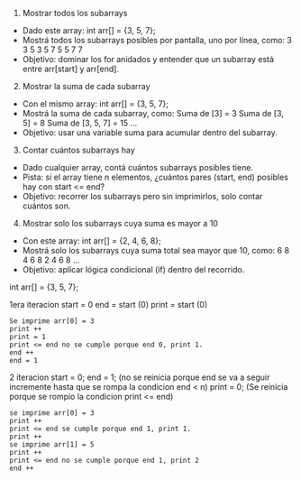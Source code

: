 1.   Mostrar todos los subarrays
- Dado este array:
    int arr[] = {3, 5, 7};
- Mostrá todos los subarrays posibles por pantalla, uno por línea, como:
    3
    3 5
    3 5 7
    5
    5 7
    7
- Objetivo: dominar los for anidados y entender que un subarray está entre arr[start] y arr[end].

2.   Mostrar la suma de cada subarray
- Con el mismo array:
    int arr[] = {3, 5, 7};
- Mostrá la suma de cada subarray, como:
    Suma de [3] = 3
    Suma de [3, 5] = 8
    Suma de [3, 5, 7] = 15
    ...
- Objetivo: usar una variable suma para acumular dentro del subarray.

3.   Contar cuántos subarrays hay
- Dado cualquier array, contá cuántos subarrays posibles tiene.
- Pista: si el array tiene n elementos, ¿cuántos pares (start, end) posibles hay con start <= end?
- Objetivo: recorrer los subarrays pero sin imprimirlos, solo contar cuántos son.

4.   Mostrar solo los subarrays cuya suma es mayor a 10
- Con este array:
    int arr[] = {2, 4, 6, 8};
- Mostrá solo los subarrays cuya suma total sea mayor que 10, como:
    6 8
    4 6 8
    2 4 6 8
    ...
- Objetivo: aplicar lógica condicional (if) dentro del recorrido.





int arr[] = {3, 5, 7};

1era iteracion
    start = 0
    end = start (0)
    print = start (0)  

    Se imprime arr[0] = 3
    print ++
    print = 1
    print <= end no se cumple porque end 0, print 1.
    end ++
    end = 1

2 iteracion
    start = 0;
    end = 1; (no se reinicia porque end se va a seguir incremente hasta que se rompa la condicion end < n)
    print = 0; (Se reinicia porque se rompio la condicion print <= end)

    se imprime arr[0] = 3
    print ++
    print <= end se cumple porque end 1, print 1.
    print ++ 
    se imprime arr[1] = 5
    print ++
    print <= end no se cumple porque end 1, print 2
    end ++



